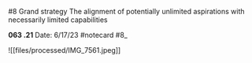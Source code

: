 #8
Grand strategy The alignment of potentially unlimited aspirations with necessarily limited capabilities


**063 .21** 
Date: 6/17/23
 #notecard
 #8_ 

![[files/processed/IMG_7561.jpeg]]